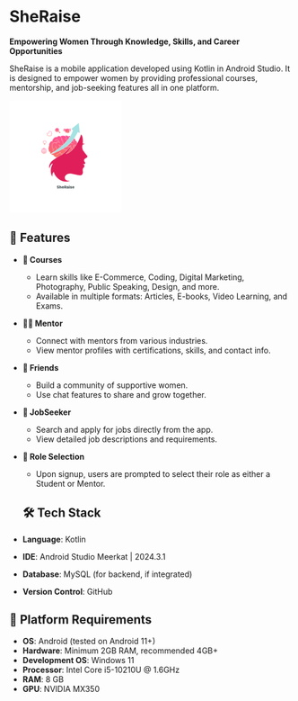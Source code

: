 # SheRaise 
**Empowering Women Through Knowledge, Skills, and Career Opportunities**

SheRaise is a mobile application developed using Kotlin in Android Studio. It is designed to empower women by providing professional courses, mentorship, and job-seeking features all in one platform.

<img src="app/src/main/res/drawable/logo.png" alt="SheRaise Logo" width="200"/>

## 🚀 Features

- **🧠 Courses**
  - Learn skills like E-Commerce, Coding, Digital Marketing, Photography, Public Speaking, Design, and more.
  - Available in multiple formats: Articles, E-books, Video Learning, and Exams.

- **👩‍🏫 Mentor**
  - Connect with mentors from various industries.
  - View mentor profiles with certifications, skills, and contact info.

- **💬 Friends**
  - Build a community of supportive women.
  - Use chat features to share and grow together.

- **📌 JobSeeker**
  - Search and apply for jobs directly from the app.
  - View detailed job descriptions and requirements.

- **👥 Role Selection**
  - Upon signup, users are prompted to select their role as either a Student or Mentor.
 
  ## 🛠️ Tech Stack

- **Language**: Kotlin
- **IDE**: Android Studio Meerkat | 2024.3.1
- **Database**: MySQL (for backend, if integrated)
- **Version Control**: GitHub

## 📱 Platform Requirements

- **OS**: Android (tested on Android 11+)
- **Hardware**: Minimum 2GB RAM, recommended 4GB+
- **Development OS**: Windows 11
- **Processor**: Intel Core i5-10210U @ 1.6GHz
- **RAM**: 8 GB
- **GPU**: NVIDIA MX350
